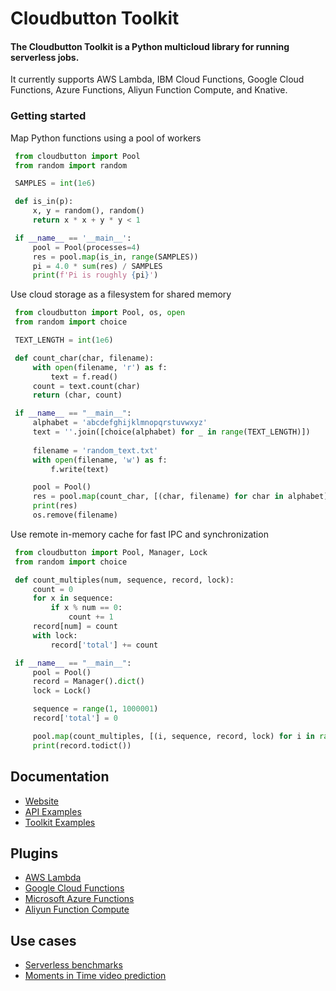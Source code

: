 # Cloudbutton Toolkit

#### The Cloudbutton Toolkit is a Python multicloud library for running serverless jobs.  
It currently supports AWS Lambda, IBM Cloud Functions, Google Cloud Functions, Azure Functions, Aliyun Function Compute, and Knative.

### Getting started
Map Python functions using a pool of workers  

   ```python
    from cloudbutton import Pool
    from random import random

    SAMPLES = int(1e6)

    def is_in(p):
        x, y = random(), random()
        return x * x + y * y < 1

    if __name__ == '__main__':
        pool = Pool(processes=4)
        res = pool.map(is_in, range(SAMPLES))
        pi = 4.0 * sum(res) / SAMPLES
        print(f'Pi is roughly {pi}')
   ```

Use cloud storage as a filesystem for shared memory  

   ```python
    from cloudbutton import Pool, os, open
    from random import choice

    TEXT_LENGTH = int(1e6)

    def count_char(char, filename):
        with open(filename, 'r') as f:
            text = f.read()
        count = text.count(char)
        return (char, count)

    if __name__ == "__main__":
        alphabet = 'abcdefghijklmnopqrstuvwxyz'
        text = ''.join([choice(alphabet) for _ in range(TEXT_LENGTH)])
        
        filename = 'random_text.txt'
        with open(filename, 'w') as f:
            f.write(text)

        pool = Pool()
        res = pool.map(count_char, [(char, filename) for char in alphabet])
        print(res)
        os.remove(filename)
   ```

Use remote in-memory cache for fast IPC and synchronization  

   ```python
    from cloudbutton import Pool, Manager, Lock
    from random import choice

    def count_multiples(num, sequence, record, lock):
        count = 0
        for x in sequence:
            if x % num == 0:
                count += 1
        record[num] = count
        with lock:
            record['total'] += count 

    if __name__ == "__main__":
        pool = Pool()
        record = Manager().dict()
        lock = Lock()

        sequence = range(1, 1000001)
        record['total'] = 0

        pool.map(count_multiples, [(i, sequence, record, lock) for i in range(1, 11)])
        print(record.todict())
   ```

## Documentation
- [Website](https://cloudbutton.github.io)
- [API Examples](/examples)
- [Toolkit Examples](https://github.com/cloudbutton/examples)

## Plugins
- [AWS Lambda](https://github.com/cloudbutton/aws-plugin)
- [Google Cloud Functions](https://github.com/cloudbutton/gcp-plugin)
- [Microsoft Azure Functions](https://github.com/cloudbutton/azure-plugin)
- [Aliyun Function Compute](https://github.com/cloudbutton/aliyun-plugin)

## Use cases
- [Serverless benchmarks](https://github.com/cloudbutton/benchmarks)
- [Moments in Time video prediction](https://github.com/cloudbutton/examples/blob/master/momentsintime/example_mit.ipynb)
